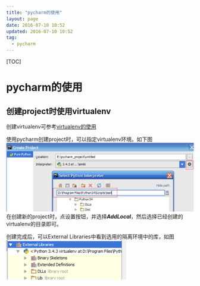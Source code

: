 ```yaml
---
title: "pycharm的使用"
layout: page
date: 2016-07-10 10:52
updated: 2016-07-10 10:52
tag: 
  - pycharm
---
```


[TOC]

# pycharm的使用 #

## 创建project时使用virtualenv ##

创建virtualenv可参考[virtualenv的使用](https://wadou.github.io/wiki/Python/virtualenv%E7%9A%84%E4%BD%BF%E7%94%A8.html)

使用pycharm创建project时，可以指定virtualenv环境。如下图
![6f17a95d-1c10-4857-bb97-2705a6be8423](https://raw.githubusercontent.com/wadou/wiki_pictures/master/6f17a95d-1c10-4857-bb97-2705a6be8423.jpg)
在创建新的project时，点设置按钮，并选择***AddLocal***，然后选择已经创建的virtualenv的目录即可。

创建完成后，可以External Libraries中看到选用的隔离环境中的库，如图
![86ef885d-f0f6-4403-9b6c-344a1d1893ac](https://raw.githubusercontent.com/wadou/wiki_pictures/master/86ef885d-f0f6-4403-9b6c-344a1d1893ac.jpg)